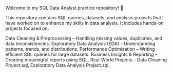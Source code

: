Welcome to my SQL Data Analyst practice repository! 🚀

This repository contains SQL queries, datasets, and analysis projects that I have worked on to enhance my skills in data analysis. It includes hands-on projects focused on:

 Data Cleaning & Preprocessing – Handling missing values, duplicates, and data inconsistencies.
 Exploratory Data Analysis (EDA) – Understanding patterns, trends, and distributions.
 Performance Optimization – Writing efficient SQL queries for large datasets.
 Business Insights & Reporting – Creating meaningful reports using SQL.
 Real-World Projects – Data Cleaning Project.sql, Exploratory Data Analysis Project.sql.
